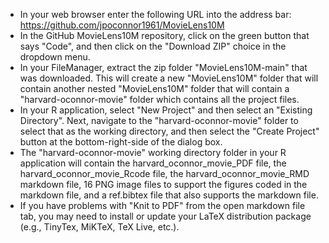 - In your web browser enter the following URL into the address bar:  https://github.com/jpoconnor1961/MovieLens10M
- In the GitHub MovieLens10M repository, click on the green button that says "Code", and then click on the "Download ZIP" choice in the dropdown menu.
- In your FileManager, extract the zip folder "MovieLens10M-main" that was downloaded.  This will create a new "MovieLens10M" folder that will contain another nested "MovieLens10M" folder that will contain a "harvard-oconnor-movie" folder which contains all the project files.
- In your R application, select "New Project" and then select an "Existing Directory".  Next, navigate to the "harvard-oconnor-movie" folder to select that as the working directory, and then select the "Create Project" button at the bottom-right-side of the dialog box.
- The "harvard-oconnor-movie" working directory folder in your R application will contain the harvard_oconnor_movie_PDF file, the harvard_oconnor_movie_Rcode file, the harvard_oconnor_movie_RMD markdown file, 16 PNG image files to support the figures coded in the markdown file, and a ref.bibtex file that also supports the markdown file.
- If you have problems with "Knit to PDF" from the open markdown file tab, you may need to install or update your LaTeX distribution package (e.g., TinyTex, MiKTeX, TeX Live, etc.). 
